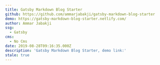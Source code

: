 ```yaml
---
title: Gatsby Markdown Blog Starter
github: https://github.com/ammarjabakji/gatsby-markdown-blog-starter
demo: https://gatsby-markdown-blog-starter.netlify.com/
author: Ammar Jabakji
ssg:
  - Gatsby
cms:
  - No Cms
date: 2019-08-28T09:16:35.000Z
description: 'Gatsby Markdown Blog Starter, demo link:'
stale: true
---
```

